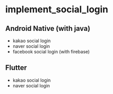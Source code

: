 # implement_social_login

## Android Native (with java)
* kakao social login
* naver social login
* facebook social login (with firebase)

## Flutter
* kakao social login
* naver social login
